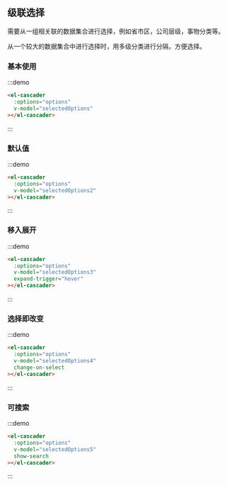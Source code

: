 <script>
  module.exports = {
    data() {
      return {
        options: [{
          value: 'zhejiang',
          label: 'Zhejiang',
          children: [{
            value: 'hangzhou',
            label: 'Hangzhou',
            children: [{
              value: 'xihu',
              label: 'West Lake',
            }],
          }, {
            value: 'ningbo',
            label: 'NingBo',
            children: [{
              value: 'jiangbei',
              label: 'Jiang Bei',
            }],
          }],
        }, {
          value: 'jiangsu',
          label: 'Jiangsu',
          children: [{
            value: 'nanjing',
            label: 'Nanjing',
            children: [{
              value: 'zhonghuamen',
              label: 'Zhong Hua Men',
            }],
          }],
        }],
        selectedOptions: [],
        selectedOptions2: ['jiangsu', 'nanjing', 'zhonghuamen'],
        selectedOptions3: [],
        selectedOptions4: [],
        selectedOptions5: []
      };
    },
    methods: {
    }
  };
</script>

## 级联选择

需要从一组相关联的数据集合进行选择，例如省市区，公司层级，事物分类等。

从一个较大的数据集合中进行选择时，用多级分类进行分隔，方便选择。

### 基本使用

:::demo
```html
<el-cascader
  :options="options"
  v-model="selectedOptions"
></el-cascader>
```
:::

### 默认值

:::demo
```html
<el-cascader
  :options="options"
  v-model="selectedOptions2"
></el-cascader>
```
:::

### 移入展开

:::demo
```html
<el-cascader
  :options="options"
  v-model="selectedOptions3"
  expand-trigger="hover"
></el-cascader>
```
:::

### 选择即改变

:::demo
```html
<el-cascader
  :options="options"
  v-model="selectedOptions4"
  change-on-select
></el-cascader>
```
:::

### 可搜索

:::demo
```html
<el-cascader
  :options="options"
  v-model="selectedOptions5"
  show-search
></el-cascader>
```
:::